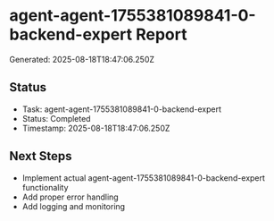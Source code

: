 # agent-agent-1755381089841-0-backend-expert Report

Generated: 2025-08-18T18:47:06.250Z

## Status
- Task: agent-agent-1755381089841-0-backend-expert
- Status: Completed
- Timestamp: 2025-08-18T18:47:06.250Z

## Next Steps
- Implement actual agent-agent-1755381089841-0-backend-expert functionality
- Add proper error handling
- Add logging and monitoring
